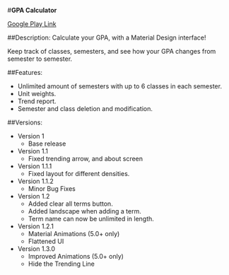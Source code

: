 #**GPA Calculator**

[Google Play Link](https://play.google.com/store/apps/details?id=com.shrimpwongton.gpacalculator)

##Description:
Calculate your GPA, with a Material Design interface!

Keep track of classes, semesters, and see how your GPA changes from semester to semester.

##Features:
- Unlimited amount of semesters with up to 6 classes in each semester.
- Unit weights.
- Trend report.
- Semester and class deletion and modification.

##Versions:
- Version 1  
  - Base release
- Version 1.1  
  - Fixed trending arrow, and about screen
- Version 1.1.1  
  - Fixed layout for different densities.
- Version 1.1.2  
  - Minor Bug Fixes
- Version 1.2  
  - Added clear all terms button.
  - Added landscape when adding a term.
  - Term name can now be unlimited in length.
- Version 1.2.1
  - Material Animations (5.0+ only)
  - Flattened UI
- Version 1.3.0
  - Improved Animations (5.0+ only)
  - Hide the Trending Line




